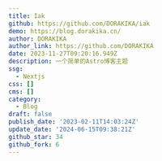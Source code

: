 ```yaml
---
title: Iak
github: https://github.com/DORAKIKA/iak
demo: https://blog.dorakika.cn/
author: DORAKIKA
author_link: https://github.com/DORAKIKA
date: 2023-11-27T09:20:16.949Z
description: 一个简单的Astro博客主题
ssg:
  - Nextjs
css: []
cms: []
category:
  - Blog
draft: false
publish_date: '2023-02-11T14:03:24Z'
update_date: '2024-06-15T09:38:21Z'
github_star: 34
github_fork: 6
---
```

